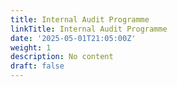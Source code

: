 ```yaml
---
title: Internal Audit Programme
linkTitle: Internal Audit Programme
date: '2025-05-01T21:05:00Z'
weight: 1
description: No content
draft: false
---
```



